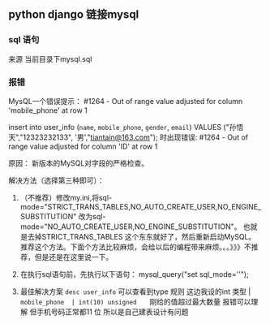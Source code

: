 ## python django 链接mysql
### sql 语句
来源 当前目录下mysql.sql



### 报错
MysQL一个错误提示： #1264 - Out of range value adjusted for column 'mobile_phone' at row 1

insert into user_info (`name`, `mobile_phone`, `gender`, `email`) 
               VALUES ("孙悟天","12323232133", '男',"tiantain@163.com");
时出现错误: 
#1264 - Out of range value adjusted for column 'ID' at row 1 

原因： 
新版本的MySQL对字段的严格检查。 

解决方法（选择第三种即可）： 
1. （不推荐）修改my.ini,将sql-mode="STRICT_TRANS_TABLES,NO_AUTO_CREATE_USER,NO_ENGINE_SUBSTITUTION" 
改为sql-mode="NO_AUTO_CREATE_USER,NO_ENGINE_SUBSTITUTION"。
也就是去掉STRICT_TRANS_TABLES 这个东东就好了，然后重新启动MySQL。
推荐这个方法。下面个方法比较麻烦，会给以后的编程带来麻烦。。。》》》不推荐，但是还是在这里说一下。 
2. 在执行sql语句前，先执行以下语句： 
mysql_query("set sql_mode=''");

3. 最佳解决方案 
`desc user_info`  可以查看到type 规则 这边我设的int 类型  | `mobile_phone  | int(10) unsigned   `
刚给的值超过最大数量 报错可以理解 但手机号码正常都11 位 所以是自己建表设计有问题

